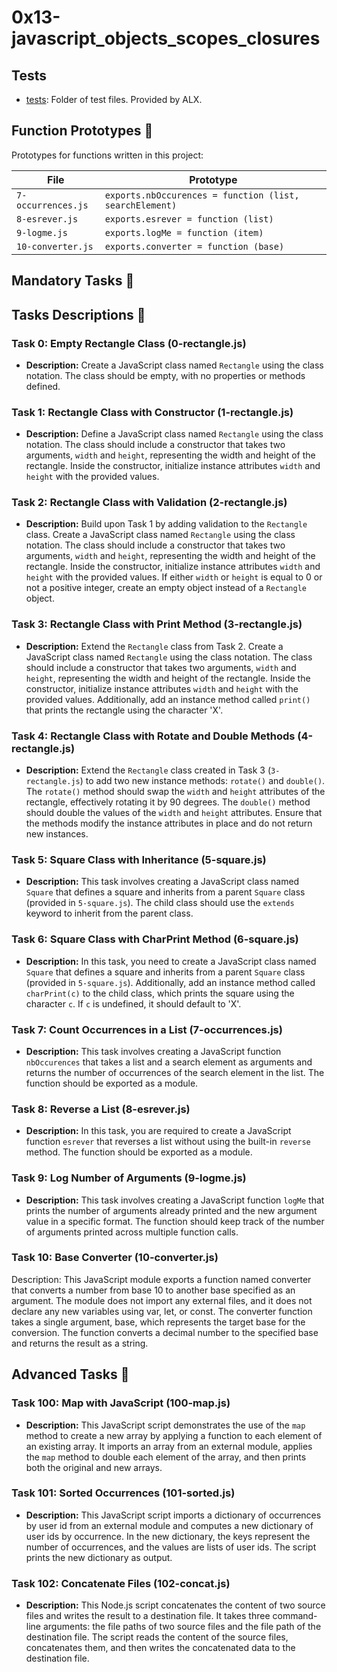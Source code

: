 

# 0x13-javascript_objects_scopes_closures


## Tests 

* [tests](./tests): Folder of test files. Provided by ALX.

## Function Prototypes :open_book:

Prototypes for functions written in this project:

| File               | Prototype                                               |
| ------------------ | ------------------------------------------------------- |
| `7-occurrences.js` | `exports.nbOccurences = function (list, searchElement)` |
| `8-esrever.js`     | `exports.esrever = function (list)`                     |
| `9-logme.js`       | `exports.logMe = function (item)`                       |
| `10-converter.js`  | `exports.converter = function (base)`                   |


## Mandatory Tasks 📌


## Tasks Descriptions :page_with_curl:

### Task 0: Empty Rectangle Class (0-rectangle.js)

- **Description:** Create a JavaScript class named `Rectangle` using the class notation. The class should be empty, with no properties or methods defined.

### Task 1: Rectangle Class with Constructor (1-rectangle.js)

- **Description:** Define a JavaScript class named `Rectangle` using the class notation. The class should include a constructor that takes two arguments, `width` and `height`, representing the width and height of the rectangle. Inside the constructor, initialize instance attributes `width` and `height` with the provided values.

### Task 2: Rectangle Class with Validation (2-rectangle.js)

- **Description:** Build upon Task 1 by adding validation to the `Rectangle` class. Create a JavaScript class named `Rectangle` using the class notation. The class should include a constructor that takes two arguments, `width` and `height`, representing the width and height of the rectangle. Inside the constructor, initialize instance attributes `width` and `height` with the provided values. If either `width` or `height` is equal to 0 or not a positive integer, create an empty object instead of a `Rectangle` object.

### Task 3: Rectangle Class with Print Method (3-rectangle.js)

- **Description:** Extend the `Rectangle` class from Task 2. Create a JavaScript class named `Rectangle` using the class notation. The class should include a constructor that takes two arguments, `width` and `height`, representing the width and height of the rectangle. Inside the constructor, initialize instance attributes `width` and `height` with the provided values. Additionally, add an instance method called `print()` that prints the rectangle using the character 'X'.


### Task 4: Rectangle Class with Rotate and Double Methods (4-rectangle.js)

- **Description:** Extend the `Rectangle` class created in Task 3 (`3-rectangle.js`) to add two new instance methods: `rotate()` and `double()`. The `rotate()` method should swap the `width` and `height` attributes of the rectangle, effectively rotating it by 90 degrees. The `double()` method should double the values of the `width` and `height` attributes. Ensure that the methods modify the instance attributes in place and do not return new instances.

### Task 5: Square Class with Inheritance (5-square.js)

- **Description:** This task involves creating a JavaScript class named `Square` that defines a square and inherits from a parent `Square` class (provided in `5-square.js`). The child class should use the `extends` keyword to inherit from the parent class.

### Task 6: Square Class with CharPrint Method (6-square.js)

- **Description:** In this task, you need to create a JavaScript class named `Square` that defines a square and inherits from a parent `Square` class (provided in `5-square.js`). Additionally, add an instance method called `charPrint(c)` to the child class, which prints the square using the character `c`. If `c` is undefined, it should default to 'X'.

### Task 7: Count Occurrences in a List (7-occurrences.js)

- **Description:** This task involves creating a JavaScript function `nbOccurences` that takes a list and a search element as arguments and returns the number of occurrences of the search element in the list. The function should be exported as a module.

### Task 8: Reverse a List (8-esrever.js)

- **Description:** In this task, you are required to create a JavaScript function `esrever` that reverses a list without using the built-in `reverse` method. The function should be exported as a module.

### Task 9: Log Number of Arguments (9-logme.js)

- **Description:** This task involves creating a JavaScript function `logMe` that prints the number of arguments already printed and the new argument value in a specific format. The function should keep track of the number of arguments printed across multiple function calls.

### Task 10: Base Converter (10-converter.js)
Description: This JavaScript module exports a function named converter that converts a number from base 10 to another base specified as an argument. The module does not import any external files, and it does not declare any new variables using var, let, or const. The converter function takes a single argument, base, which represents the target base for the conversion. The function converts a decimal number to the specified base and returns the result as a string.


##  Advanced Tasks 💪


### Task 100: Map with JavaScript (100-map.js)

- **Description:** This JavaScript script demonstrates the use of the `map` method to create a new array by applying a function to each element of an existing array. It imports an array from an external module, applies the `map` method to double each element of the array, and then prints both the original and new arrays.

### Task 101: Sorted Occurrences (101-sorted.js)

- **Description:** This JavaScript script imports a dictionary of occurrences by user id from an external module and computes a new dictionary of user ids by occurrence. In the new dictionary, the keys represent the number of occurrences, and the values are lists of user ids. The script prints the new dictionary as output.

### Task 102: Concatenate Files (102-concat.js)

- **Description:** This Node.js script concatenates the content of two source files and writes the result to a destination file. It takes three command-line arguments: the file paths of two source files and the file path of the destination file. The script reads the content of the source files, concatenates them, and then writes the concatenated data to the destination file.
